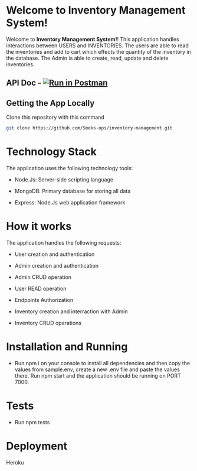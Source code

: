 # Welcome to Inventory Management System!

Welcome to **Inventory Management System!**! This application handles interactions between USERS and INVENTORIES. The users are able to read the inventories and add to cart which effects the quantity of the inventory in the database. The Admin is able to create, read, update and delete inventories.

## API Doc - [![Run in Postman](https://run.pstmn.io/button.svg)](https://app.getpostman.com/run-collection/16662064-71cdbe60-1d5e-475e-b60f-f326c963bac2?action=collection%2Ffork&collection-url=entityId%3D16662064-71cdbe60-1d5e-475e-b60f-f326c963bac2%26entityType%3Dcollection%26workspaceId%3D24efdb0c-14e4-43fd-8122-b6099a2323e5)

## Getting the App Locally

Clone this repository with this command
```bash
git clone https://github.com/Smeks-ops/inventory-management.git
```

# Technology Stack

The application uses the following technology tools:

- Node.Js: Server-side scripting language

- MongoDB: Primary database for storing all data

- Express: Node.Js web application framework

# How it works

The application handles the following requests:

- User creation and authentication

- Admin creation and authentication

- Admin CRUD operation

- User READ operation

- Endpoints Authorization

- Inventory creation and interraction with Admin

- Inventory CRUD operations

# Installation and Running

- Run npm i on your console to install all dependencies and then copy the values from sample.env, create a new .env file and paste the values there. Run npm start and the application should be running on PORT 7000.

# Tests

- Run npm tests

# Deployment

Heroku
